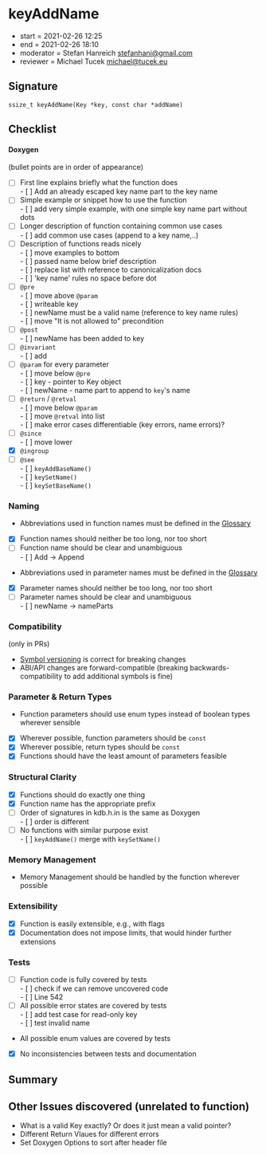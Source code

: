 # keyAddName

- start = 2021-02-26 12:25
- end = 2021-02-26 18:10
- moderator = Stefan Hanreich <stefanhani@gmail.com>
- reviewer = Michael Tucek <michael@tucek.eu>

## Signature

`ssize_t keyAddName(Key *key, const char *addName)`

## Checklist

#### Doxygen

(bullet points are in order of appearance)

- [ ] First line explains briefly what the function does  
       - [ ] Add an already escaped key name part to the key name
- [ ] Simple example or snippet how to use the function  
       - [ ] add very simple example, with one simple key name part without dots
- [ ] Longer description of function containing common use cases  
       - [ ] add common use cases (append to a key name,..)
- [ ] Description of functions reads nicely  
       - [ ] move examples to bottom  
       - [ ] passed name below brief description  
       - [ ] replace list with reference to canonicalization docs  
       - [ ] 'key name' rules no space before dot
- [ ] `@pre`  
       - [ ] move above `@param`  
       - [ ] writeable key  
       - [ ] newName must be a valid name (reference to key name rules)  
       - [ ] move "It is not allowed to" precondition
- [ ] `@post`  
       - [ ] newName has been added to key
- [ ] `@invariant`  
       - [ ] add
- [ ] `@param` for every parameter  
       - [ ] move below `@pre`  
       - [ ] key - pointer to Key object  
       - [ ] newName - name part to append to `key`'s name
- [ ] `@return` / `@retval`  
       - [ ] move below `@param`  
       - [ ] move `@retval` into list  
       - [ ] make error cases differentiable (key errors, name errors)?
- [ ] `@since`  
       - [ ] move lower
- [x] `@ingroup`
- [ ] `@see`  
       - [ ] `keyAddBaseName()`  
       - [ ] `keySetName()`  
       - [ ] `keySetBaseName()`

### Naming

- Abbreviations used in function names must be defined in the
  [Glossary](/doc/help/elektra-glossary.md)
- [x] Function names should neither be too long, nor too short
- [ ] Function name should be clear and unambiguous  
       - [ ] Add -> Append
- Abbreviations used in parameter names must be defined in the
  [Glossary](/doc/help/elektra-glossary.md)
- [x] Parameter names should neither be too long, nor too short
- [ ] Parameter names should be clear and unambiguous  
       - [ ] newName -> nameParts

### Compatibility

(only in PRs)

- [Symbol versioning](/doc/dev/symbol-versioning.md)
  is correct for breaking changes
- ABI/API changes are forward-compatible (breaking backwards-compatibility
  to add additional symbols is fine)

### Parameter & Return Types

- Function parameters should use enum types instead of boolean types
  wherever sensible
- [x] Wherever possible, function parameters should be `const`
- [x] Wherever possible, return types should be `const`
- [x] Functions should have the least amount of parameters feasible

### Structural Clarity

- [x] Functions should do exactly one thing
- [x] Function name has the appropriate prefix
- [ ] Order of signatures in kdb.h.in is the same as Doxygen  
       - [ ] order is different
- [ ] No functions with similar purpose exist  
       - [ ] `keyAddName()` merge with `keySetName()`

### Memory Management

- Memory Management should be handled by the function wherever possible

### Extensibility

- [x] Function is easily extensible, e.g., with flags
- [x] Documentation does not impose limits, that would hinder further extensions

### Tests

- [ ] Function code is fully covered by tests  
       - [ ] check if we can remove uncovered code  
       - [ ] Line 542
- [ ] All possible error states are covered by tests  
       - [ ] add test case for read-only key  
       - [ ] test invalid name
- All possible enum values are covered by tests
- [x] No inconsistencies between tests and documentation

## Summary

## Other Issues discovered (unrelated to function)

- What is a valid Key exactly? Or does it just mean a valid pointer?
- Different Return Vlaues for different errors
- Set Doxygen Options to sort after header file
